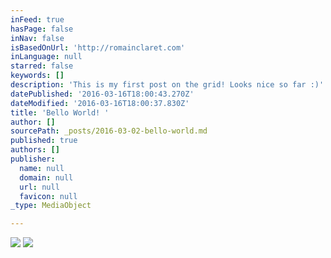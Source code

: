 ```yaml
---
inFeed: true
hasPage: false
inNav: false
isBasedOnUrl: 'http://romainclaret.com'
inLanguage: null
starred: false
keywords: []
description: 'This is my first post on the grid! Looks nice so far :)'
datePublished: '2016-03-16T18:00:43.270Z'
dateModified: '2016-03-16T18:00:37.830Z'
title: 'Bello World! '
author: []
sourcePath: _posts/2016-03-02-bello-world.md
published: true
authors: []
publisher:
  name: null
  domain: null
  url: null
  favicon: null
_type: MediaObject

---
```

![](https://s3-us-west-2.amazonaws.com/the-grid-img/p/8706ddf78fb0ddb4b8563f1618c0a84c1e1a29f7.gif)
![](https://the-grid-user-content.s3-us-west-2.amazonaws.com/051e52d2-f371-467c-a3e6-380708aa7aec.png)